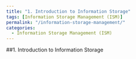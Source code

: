 ```yaml
---
title: "1. Introduction to Information Storage"
tags: [Information Storage Management (ISM)]
permalink: "/information-storage-management/"
categories:
  - Information Storage Management (ISM)
---
```



##1. Introduction to Information Storage
